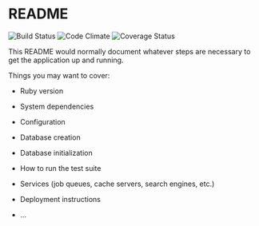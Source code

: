 # README
![Build Status](https://codeship.com/projects/2d766f40-ed76-0134-1a2d-62023c06a575/status?branch=master)
![Code Climate](https://codeclimate.com/github/casserni/CurrencyExchanger.png)
![Coverage Status](https://coveralls.io/repos/casserni/CurrencyExchanger/badge.png)

This README would normally document whatever steps are necessary to get the
application up and running.

Things you may want to cover:

* Ruby version

* System dependencies

* Configuration

* Database creation

* Database initialization

* How to run the test suite

* Services (job queues, cache servers, search engines, etc.)

* Deployment instructions

* ...

